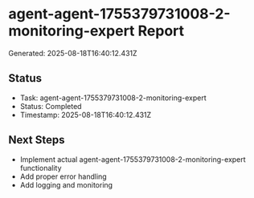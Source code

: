 # agent-agent-1755379731008-2-monitoring-expert Report

Generated: 2025-08-18T16:40:12.431Z

## Status
- Task: agent-agent-1755379731008-2-monitoring-expert
- Status: Completed
- Timestamp: 2025-08-18T16:40:12.431Z

## Next Steps
- Implement actual agent-agent-1755379731008-2-monitoring-expert functionality
- Add proper error handling
- Add logging and monitoring
